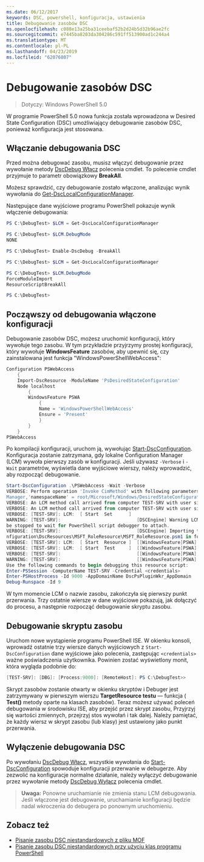 ```yaml
---
ms.date: 06/12/2017
keywords: DSC, powershell, konfiguracja, ustawienia
title: Debugowanie zasobów DSC
ms.openlocfilehash: c088e13a25ba31ceebaf52b2d24b5d32b96ae2fc
ms.sourcegitcommit: e7445ba8203da304286c591ff513900ad1c244a4
ms.translationtype: MT
ms.contentlocale: pl-PL
ms.lasthandoff: 04/23/2019
ms.locfileid: "62076807"
---
```

# <a name="debugging-dsc-resources"></a>Debugowanie zasobów DSC

> Dotyczy: Windows PowerShell 5.0

W programie PowerShell 5.0 nowa funkcja została wprowadzona w Desired State Configuration (DSC) umożliwiający debugowanie zasobów DSC, ponieważ konfiguracja jest stosowana.

## <a name="enabling-dsc-debugging"></a>Włączanie debugowania DSC
Przed można debugować zasobu, musisz włączyć debugowanie przez wywołanie metody [DscDebug Włącz](/powershell/module/PSDesiredStateConfiguration/Enable-DscDebug) polecenia cmdlet.
To polecenie cmdlet przyjmuje to parametr obowiązkowy **BreakAll**.

Możesz sprawdzić, czy debugowanie zostało włączone, analizując wynik wywołania do [Get-DscLocalConfigurationManager](/powershell/module/PSDesiredStateConfiguration/Get-DscLocalConfigurationManager).

Następujące dane wyjściowe programu PowerShell pokazuje wynik włączenie debugowania:


```powershell
PS C:\DebugTest> $LCM = Get-DscLocalConfigurationManager

PS C:\DebugTest> $LCM.DebugMode
NONE

PS C:\DebugTest> Enable-DscDebug -BreakAll

PS C:\DebugTest> $LCM = Get-DscLocalConfigurationManager

PS C:\DebugTest> $LCM.DebugMode
ForceModuleImport
ResourceScriptBreakAll

PS C:\DebugTest>
```


## <a name="starting-a-configuration-with-debug-enabled"></a>Począwszy od debugowania włączone konfiguracji
Debugowanie zasobów DSC, możesz uruchomić konfiguracji, który wywołuje tego zasobu.
W tym przykładzie przyjrzymy prostej konfiguracji, który wywołuje **WindowsFeature** zasobów, aby upewnić się, czy zainstalowana jest funkcja "WindowsPowerShellWebAccess":

```powershell
Configuration PSWebAccess
    {
    Import-DscResource -ModuleName 'PsDesiredStateConfiguration'
    Node localhost
        {
        WindowsFeature PSWA
            {
            Name = 'WindowsPowerShellWebAccess'
            Ensure = 'Present'
            }
        }
    }
PSWebAccess
```
Po kompilacji konfiguracji, uruchom ją, wywołując [Start-DscConfiguration](/powershell/module/psdesiredstateconfiguration/start-dscconfiguration).
Konfiguracja zostanie zatrzymana, gdy lokalne Configuration Manager (LCM) wywoła pierwszy zasób w konfiguracji.
Jeśli używasz `-Verbose` i `-Wait` parametrów, wyświetla dane wyjściowe wierszy, należy wprowadzić, aby rozpocząć debugowanie.

```powershell
Start-DscConfiguration .\PSWebAccess -Wait -Verbose
VERBOSE: Perform operation 'Invoke CimMethod' with following parameters, ''methodName' = SendConfigurationApply,'className' = MSFT_DSCLocalConfiguration
Manager,'namespaceName' = root/Microsoft/Windows/DesiredStateConfiguration'.
VERBOSE: An LCM method call arrived from computer TEST-SRV with user sid S-1-5-21-2127521184-1604012920-1887927527-108583.
VERBOSE: An LCM method call arrived from computer TEST-SRV with user sid S-1-5-21-2127521184-1604012920-1887927527-108583.
VERBOSE: [TEST-SRV]: LCM:  [ Start  Set      ]
WARNING: [TEST-SRV]:                            [DSCEngine] Warning LCM is in Debug 'ResourceScriptBreakAll' mode.  Resource script processing will
be stopped to wait for PowerShell script debugger to attach.
VERBOSE: [TEST-SRV]:                            [DSCEngine] Importing the module C:\WINDOWS\system32\WindowsPowerShell\v1.0\Modules\PSDesiredStateCo
nfiguration\DscResources\MSFT_RoleResource\MSFT_RoleResource.psm1 in force mode.
VERBOSE: [TEST-SRV]: LCM:  [ Start  Resource ]  [[WindowsFeature]PSWA]
VERBOSE: [TEST-SRV]: LCM:  [ Start  Test     ]  [[WindowsFeature]PSWA]
VERBOSE: [TEST-SRV]:                            [[WindowsFeature]PSWA] Importing the module MSFT_RoleResource in force mode.
WARNING: [TEST-SRV]:                            [[WindowsFeature]PSWA] Resource is waiting for PowerShell script debugger to attach.
Use the following commands to begin debugging this resource script:
Enter-PSSession -ComputerName TEST-SRV -Credential <credentials>
Enter-PSHostProcess -Id 9000 -AppDomainName DscPsPluginWkr_AppDomain
Debug-Runspace -Id 9
```
W tym momencie LCM o nazwie zasobu, zakończyła się pierwszy punkt przerwania.
Trzy ostatnie wiersze w dane wyjściowe pokazują, jak dołączyć do procesu, a następnie rozpocząć debugowanie skryptu zasobu.

## <a name="debugging-the-resource-script"></a>Debugowanie skryptu zasobu

Uruchom nowe wystąpienie programu PowerShell ISE.
W okienku konsoli, wprowadź ostatnie trzy wiersze danych wyjściowych z `Start-DscConfiguration` dane wyjściowe jako polecenia, zastępując `<credentials>` ważne poświadczenia użytkownika.
Powinien zostać wyświetlony monit, która wygląda podobnie do:

```powershell
[TEST-SRV]: [DBG]: [Process:9000]: [RemoteHost]: PS C:\DebugTest>>
```

Skrypt zasobów zostanie otwarty w okienku skryptów i Debuger jest zatrzymywany w pierwszym wierszu **TargetResource testu** — funkcja ( **Test()** metody oparte na klasach zasobów).
Teraz możesz używać poleceń debugowania w środowisku ISE, aby przejść przez skrypt zasobu, Przyjrzyj się wartości zmiennych, przejrzyj stos wywołań i tak dalej. Należy pamiętać, że każdy wiersz w skrypt zasobu (lub klasy) jest ustawiony jako punkt przerwania.

## <a name="disabling-dsc-debugging"></a>Wyłączenie debugowania DSC

Po wywołaniu [DscDebug Włącz](/powershell/module/PSDesiredStateConfiguration/Enable-DscDebug), wszystkie wywołania do [Start-DscConfiguration](/powershell/module/psdesiredstateconfiguration/start-dscconfiguration) spowoduje konfiguracji przerwanie w debugerze. Aby zezwolić na konfiguracje normalne działanie, należy wyłączyć debugowanie przez wywołanie metody [DscDebug Wyłącz](/powershell/module/PSDesiredStateConfiguration/Disable-DscDebug) polecenia cmdlet.

>**Uwaga:** Ponowne uruchamianie nie zmienia stanu LCM debugowania. Jeśli włączone jest debugowanie, uruchamianie konfiguracji będzie nadal wkroczenia do debugera po ponownym uruchomieniu.

## <a name="see-also"></a>Zobacz też

- [Pisanie zasobu DSC niestandardowych z pliku MOF](../resources/authoringResourceMOF.md)
- [Pisanie zasobu DSC niestandardowych przy użyciu klas programu PowerShell](../resources/authoringResourceClass.md)
